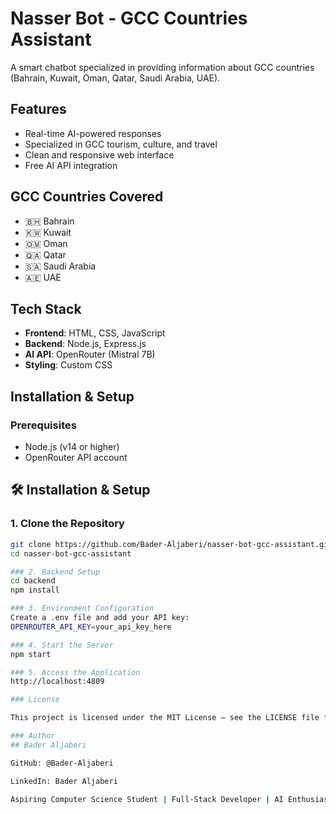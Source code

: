 # Nasser Bot - GCC Countries Assistant 

A smart chatbot specialized in providing information about GCC countries (Bahrain, Kuwait, Oman, Qatar, Saudi Arabia, UAE).

## Features 
- Real-time AI-powered responses
- Specialized in GCC tourism, culture, and travel
- Clean and responsive web interface
- Free AI API integration

## GCC Countries Covered 
- 🇧🇭 Bahrain
- 🇰🇼 Kuwait  
- 🇴🇲 Oman
- 🇶🇦 Qatar
- 🇸🇦 Saudi Arabia
- 🇦🇪 UAE

## Tech Stack 
- **Frontend**: HTML, CSS, JavaScript
- **Backend**: Node.js, Express.js
- **AI API**: OpenRouter (Mistral 7B)
- **Styling**: Custom CSS

## Installation & Setup 

### Prerequisites
- Node.js (v14 or higher)
- OpenRouter API account

## 🛠️ Installation & Setup

### 1. Clone the Repository

```bash
git clone https://github.com/Bader-Aljaberi/nasser-bot-gcc-assistant.git
cd nasser-bot-gcc-assistant

### 2. Backend Setup
cd backend
npm install

### 3. Environment Configuration
Create a .env file and add your API key:
OPENROUTER_API_KEY=your_api_key_here

### 4. Start the Server
npm start

### 5. Access the Application
http://localhost:4809

### License

This project is licensed under the MIT License — see the LICENSE file for complete details.

### Author
## Bader Aljaberi

GitHub: @Bader-Aljaberi

LinkedIn: Bader Aljaberi

Aspiring Computer Science Student | Full-Stack Developer | AI Enthusiast
